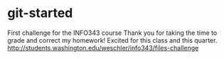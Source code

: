 # git-started
First challenge for the INFO343 course
Thank you for taking the time to grade and correct my homework! Excited for this class and this quarter. 
http://students.washington.edu/weschler/info343/files-challenge
